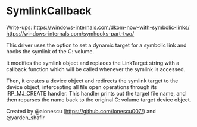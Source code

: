# SymlinkCallback

Write-ups: https://windows-internals.com/dkom-now-with-symbolic-links/
           https://windows-internals.com/symhooks-part-two/
           
This driver uses the option to set a dynamic target for a symbolic link and hooks the symlink of the C: volume.

It modifies the symlink object and replaces the LinkTarget string with a callback function which will be called whenever the symlink is accessed.

Then, it creates a device object and redirects the symlink target to the device object, intercepting all file open operations through its IRP_MJ_CREATE handler. This handler prints out the target file name, and then reparses the name back to the original C: volume target device object.

Created by @aionescu (https://github.com/ionescu007/) and @yarden_shafir
